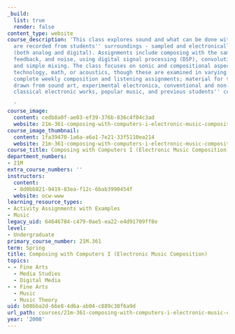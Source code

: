 ```yaml
---
_build:
  list: true
  render: false
content_type: website
course_description: 'This class explores sound and what can be done with it. Sources
  are recorded from students'' surroundings - sampled and electronically generated
  (both analog and digital). Assignments include composing with the sampled sounds,
  feedback, and noise, using digital signal processing (DSP), convolution, algorithms,
  and simple mixing. The class focuses on sonic and compositional aspects rather than
  technology, math, or acoustics, though these are examined in varying detail. Students
  complete weekly composition and listening assignments; material for the latter is
  drawn from sound art, experimental electronica, conventional and non-conventional
  classical electronic works, popular music, and previous students'' compositions.

  '
course_image:
  content: cedb8a0f-ae03-ef39-376b-836c4f04c3ad
  website: 21m-361-composing-with-computers-i-electronic-music-composition-spring-2008
course_image_thumbnail:
  content: 1fa39470-1a6a-a6a1-7e21-33f5110ea214
  website: 21m-361-composing-with-computers-i-electronic-music-composition-spring-2008
course_title: Composing with Computers I (Electronic Music Composition)
department_numbers:
- 21M
extra_course_numbers: ''
instructors:
  content:
  - 8d0bb821-9419-83ea-f12c-6bab3990454f
  website: ocw-www
learning_resource_types:
- Activity Assignments with Examples
- Music
legacy_uid: 64646784-c479-0ae5-ea22-e4d91709ff8e
level:
- Undergraduate
primary_course_number: 21M.361
term: Spring
title: Composing with Computers I (Electronic Music Composition)
topics:
- - Fine Arts
  - Media Studies
  - Digital Media
- - Fine Arts
  - Music
  - Music Theory
uid: b08bba2d-66e8-4d6a-ab04-c889c38f6a9d
url_path: courses/21m-361-composing-with-computers-i-electronic-music-composition-spring-2008
year: '2008'
---
```

